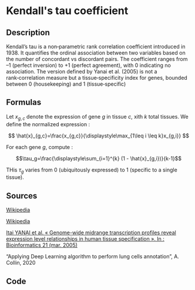 # Kendall's tau coefficient

## Description 

Kendall’s tau is a non‑parametric rank correlation coefficient introduced in 1938. 
It quantifies the ordinal association between two variables based on the number of concordant vs discordant pairs. 
The coefficient ranges from –1 (perfect inversion) to +1 (perfect agreement), with 0 indicating no association.
The version defined by Yanai et al. (2005) is not a rank‑correlation measure but a tissue‑specificity index for genes, bounded between 0 (housekeeping) and 1 (tissue‑specific)

## Formulas 

Let $x_{g,c}$ denote the expression of gene $g$ in tissue $c$, xith $k$ total tissues. 
We define the normalized expression : 

$$
\hat{x}_{g,c}=\frac{x_{g,c}}{\displaystyle\max_{1\leq i \leq k}x_{g,i}}
$$

For each gene $g$, compute : 

$$\tau_g=\frac{\displaystyle\sum_{i=1}^{k} (1 - \hat{x}_{g,i})}{k-1}$$

THis $\tau_g$ varies from 0 (ubiquitously expressed) to 1 (specific to a single tissue).

## Sources 

[Wikipedia](https://en.wikipedia.org/wiki/Kendall_rank_correlation_coefficient)

[Wikipedia](https://en.wikipedia.org/wiki/Kendall_tau_distance)

[Itai YANAI et al. « Genome-wide midrange transcription profiles reveal expression level relationships in human tissue specification ». In : Bioinformatics 21 (mar. 2005)](10.1093/bioinformatics/bti042)

“Applying Deep Learning algorithm to perform lung cells annotation”, A. Collin, 2020

## Code 


